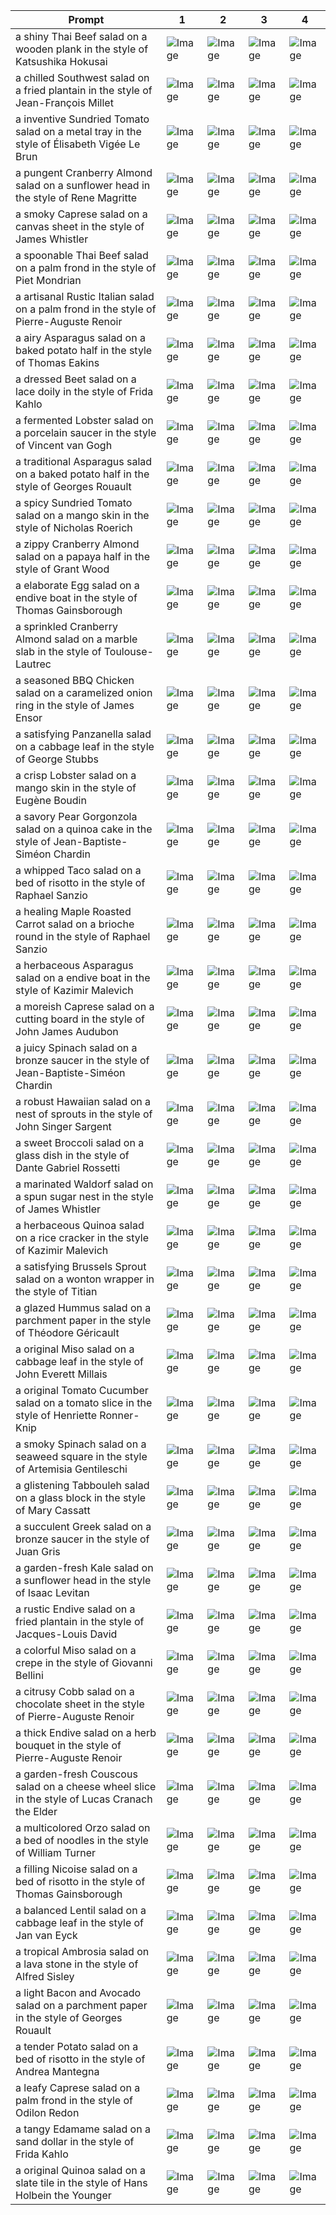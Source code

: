 | Prompt | 1 | 2 | 3 | 4 |
|-|-|-|-|-|
| a shiny Thai Beef salad on a wooden plank in the style of Katsushika Hokusai | ![Image](https://salad-benchmark-public-assets.s3.us-east-2.amazonaws.com/sdxl/6661caf4-cd03-4872-917d-0202adc0878f-0.jpg) | ![Image](https://salad-benchmark-public-assets.s3.us-east-2.amazonaws.com/sdxl/6661caf4-cd03-4872-917d-0202adc0878f-1.jpg) | ![Image](https://salad-benchmark-public-assets.s3.us-east-2.amazonaws.com/sdxl/6661caf4-cd03-4872-917d-0202adc0878f-2.jpg) | ![Image](https://salad-benchmark-public-assets.s3.us-east-2.amazonaws.com/sdxl/6661caf4-cd03-4872-917d-0202adc0878f-3.jpg) |
| a chilled Southwest salad on a fried plantain in the style of Jean-François Millet | ![Image](https://salad-benchmark-public-assets.s3.us-east-2.amazonaws.com/sdxl/48496a2a-8303-4856-a485-e7a4fffca858-0.jpg) | ![Image](https://salad-benchmark-public-assets.s3.us-east-2.amazonaws.com/sdxl/48496a2a-8303-4856-a485-e7a4fffca858-1.jpg) | ![Image](https://salad-benchmark-public-assets.s3.us-east-2.amazonaws.com/sdxl/48496a2a-8303-4856-a485-e7a4fffca858-2.jpg) | ![Image](https://salad-benchmark-public-assets.s3.us-east-2.amazonaws.com/sdxl/48496a2a-8303-4856-a485-e7a4fffca858-3.jpg) |
| a inventive Sundried Tomato salad on a metal tray in the style of Élisabeth Vigée Le Brun | ![Image](https://salad-benchmark-public-assets.s3.us-east-2.amazonaws.com/sdxl/763d819b-1d84-4b47-b0ce-5f79b7428d77-0.jpg) | ![Image](https://salad-benchmark-public-assets.s3.us-east-2.amazonaws.com/sdxl/763d819b-1d84-4b47-b0ce-5f79b7428d77-1.jpg) | ![Image](https://salad-benchmark-public-assets.s3.us-east-2.amazonaws.com/sdxl/763d819b-1d84-4b47-b0ce-5f79b7428d77-2.jpg) | ![Image](https://salad-benchmark-public-assets.s3.us-east-2.amazonaws.com/sdxl/763d819b-1d84-4b47-b0ce-5f79b7428d77-3.jpg) |
| a pungent Cranberry Almond salad on a sunflower head in the style of Rene Magritte | ![Image](https://salad-benchmark-public-assets.s3.us-east-2.amazonaws.com/sdxl/21aa6d1f-b65a-4b24-aa0d-d1fa287c0b5a-0.jpg) | ![Image](https://salad-benchmark-public-assets.s3.us-east-2.amazonaws.com/sdxl/21aa6d1f-b65a-4b24-aa0d-d1fa287c0b5a-1.jpg) | ![Image](https://salad-benchmark-public-assets.s3.us-east-2.amazonaws.com/sdxl/21aa6d1f-b65a-4b24-aa0d-d1fa287c0b5a-2.jpg) | ![Image](https://salad-benchmark-public-assets.s3.us-east-2.amazonaws.com/sdxl/21aa6d1f-b65a-4b24-aa0d-d1fa287c0b5a-3.jpg) |
| a smoky Caprese salad on a canvas sheet in the style of James Whistler | ![Image](https://salad-benchmark-public-assets.s3.us-east-2.amazonaws.com/sdxl/efe201aa-895b-4305-9634-624e6d1c2df1-0.jpg) | ![Image](https://salad-benchmark-public-assets.s3.us-east-2.amazonaws.com/sdxl/efe201aa-895b-4305-9634-624e6d1c2df1-1.jpg) | ![Image](https://salad-benchmark-public-assets.s3.us-east-2.amazonaws.com/sdxl/efe201aa-895b-4305-9634-624e6d1c2df1-2.jpg) | ![Image](https://salad-benchmark-public-assets.s3.us-east-2.amazonaws.com/sdxl/efe201aa-895b-4305-9634-624e6d1c2df1-3.jpg) |
| a spoonable Thai Beef salad on a palm frond in the style of Piet Mondrian | ![Image](https://salad-benchmark-public-assets.s3.us-east-2.amazonaws.com/sdxl/05967734-0728-4711-aabf-5cff21c31e6d-0.jpg) | ![Image](https://salad-benchmark-public-assets.s3.us-east-2.amazonaws.com/sdxl/05967734-0728-4711-aabf-5cff21c31e6d-1.jpg) | ![Image](https://salad-benchmark-public-assets.s3.us-east-2.amazonaws.com/sdxl/05967734-0728-4711-aabf-5cff21c31e6d-2.jpg) | ![Image](https://salad-benchmark-public-assets.s3.us-east-2.amazonaws.com/sdxl/05967734-0728-4711-aabf-5cff21c31e6d-3.jpg) |
| a artisanal Rustic Italian salad on a palm frond in the style of Pierre-Auguste Renoir | ![Image](https://salad-benchmark-public-assets.s3.us-east-2.amazonaws.com/sdxl/85cc6aeb-3295-4762-98bd-8e3329835e2b-0.jpg) | ![Image](https://salad-benchmark-public-assets.s3.us-east-2.amazonaws.com/sdxl/85cc6aeb-3295-4762-98bd-8e3329835e2b-1.jpg) | ![Image](https://salad-benchmark-public-assets.s3.us-east-2.amazonaws.com/sdxl/85cc6aeb-3295-4762-98bd-8e3329835e2b-2.jpg) | ![Image](https://salad-benchmark-public-assets.s3.us-east-2.amazonaws.com/sdxl/85cc6aeb-3295-4762-98bd-8e3329835e2b-3.jpg) |
| a airy Asparagus salad on a baked potato half in the style of Thomas Eakins | ![Image](https://salad-benchmark-public-assets.s3.us-east-2.amazonaws.com/sdxl/a35e7725-f9cd-4962-8b0e-f13b184cedd0-0.jpg) | ![Image](https://salad-benchmark-public-assets.s3.us-east-2.amazonaws.com/sdxl/a35e7725-f9cd-4962-8b0e-f13b184cedd0-1.jpg) | ![Image](https://salad-benchmark-public-assets.s3.us-east-2.amazonaws.com/sdxl/a35e7725-f9cd-4962-8b0e-f13b184cedd0-2.jpg) | ![Image](https://salad-benchmark-public-assets.s3.us-east-2.amazonaws.com/sdxl/a35e7725-f9cd-4962-8b0e-f13b184cedd0-3.jpg) |
| a dressed Beet salad on a lace doily in the style of Frida Kahlo | ![Image](https://salad-benchmark-public-assets.s3.us-east-2.amazonaws.com/sdxl/c4899892-d5e1-4cfd-ac8f-7dc5c9539d12-0.jpg) | ![Image](https://salad-benchmark-public-assets.s3.us-east-2.amazonaws.com/sdxl/c4899892-d5e1-4cfd-ac8f-7dc5c9539d12-1.jpg) | ![Image](https://salad-benchmark-public-assets.s3.us-east-2.amazonaws.com/sdxl/c4899892-d5e1-4cfd-ac8f-7dc5c9539d12-2.jpg) | ![Image](https://salad-benchmark-public-assets.s3.us-east-2.amazonaws.com/sdxl/c4899892-d5e1-4cfd-ac8f-7dc5c9539d12-3.jpg) |
| a fermented Lobster salad on a porcelain saucer in the style of Vincent van Gogh | ![Image](https://salad-benchmark-public-assets.s3.us-east-2.amazonaws.com/sdxl/80beafb0-bf50-44c1-8bc9-2006822fb1a6-0.jpg) | ![Image](https://salad-benchmark-public-assets.s3.us-east-2.amazonaws.com/sdxl/80beafb0-bf50-44c1-8bc9-2006822fb1a6-1.jpg) | ![Image](https://salad-benchmark-public-assets.s3.us-east-2.amazonaws.com/sdxl/80beafb0-bf50-44c1-8bc9-2006822fb1a6-2.jpg) | ![Image](https://salad-benchmark-public-assets.s3.us-east-2.amazonaws.com/sdxl/80beafb0-bf50-44c1-8bc9-2006822fb1a6-3.jpg) |
| a traditional Asparagus salad on a baked potato half in the style of Georges Rouault | ![Image](https://salad-benchmark-public-assets.s3.us-east-2.amazonaws.com/sdxl/638cec9f-8774-4183-86a0-1e45260ba26d-0.jpg) | ![Image](https://salad-benchmark-public-assets.s3.us-east-2.amazonaws.com/sdxl/638cec9f-8774-4183-86a0-1e45260ba26d-1.jpg) | ![Image](https://salad-benchmark-public-assets.s3.us-east-2.amazonaws.com/sdxl/638cec9f-8774-4183-86a0-1e45260ba26d-2.jpg) | ![Image](https://salad-benchmark-public-assets.s3.us-east-2.amazonaws.com/sdxl/638cec9f-8774-4183-86a0-1e45260ba26d-3.jpg) |
| a spicy Sundried Tomato salad on a mango skin in the style of Nicholas Roerich | ![Image](https://salad-benchmark-public-assets.s3.us-east-2.amazonaws.com/sdxl/fd1a190d-07b3-45bb-b0af-5f5d63f56571-0.jpg) | ![Image](https://salad-benchmark-public-assets.s3.us-east-2.amazonaws.com/sdxl/fd1a190d-07b3-45bb-b0af-5f5d63f56571-1.jpg) | ![Image](https://salad-benchmark-public-assets.s3.us-east-2.amazonaws.com/sdxl/fd1a190d-07b3-45bb-b0af-5f5d63f56571-2.jpg) | ![Image](https://salad-benchmark-public-assets.s3.us-east-2.amazonaws.com/sdxl/fd1a190d-07b3-45bb-b0af-5f5d63f56571-3.jpg) |
| a zippy Cranberry Almond salad on a papaya half in the style of Grant Wood | ![Image](https://salad-benchmark-public-assets.s3.us-east-2.amazonaws.com/sdxl/1ad2c8a8-ad42-4ab1-8d43-d557de9a1907-0.jpg) | ![Image](https://salad-benchmark-public-assets.s3.us-east-2.amazonaws.com/sdxl/1ad2c8a8-ad42-4ab1-8d43-d557de9a1907-1.jpg) | ![Image](https://salad-benchmark-public-assets.s3.us-east-2.amazonaws.com/sdxl/1ad2c8a8-ad42-4ab1-8d43-d557de9a1907-2.jpg) | ![Image](https://salad-benchmark-public-assets.s3.us-east-2.amazonaws.com/sdxl/1ad2c8a8-ad42-4ab1-8d43-d557de9a1907-3.jpg) |
| a elaborate Egg salad on a endive boat in the style of Thomas Gainsborough | ![Image](https://salad-benchmark-public-assets.s3.us-east-2.amazonaws.com/sdxl/dfb58af8-7e5d-43d3-a569-9a15918b5bd0-0.jpg) | ![Image](https://salad-benchmark-public-assets.s3.us-east-2.amazonaws.com/sdxl/dfb58af8-7e5d-43d3-a569-9a15918b5bd0-1.jpg) | ![Image](https://salad-benchmark-public-assets.s3.us-east-2.amazonaws.com/sdxl/dfb58af8-7e5d-43d3-a569-9a15918b5bd0-2.jpg) | ![Image](https://salad-benchmark-public-assets.s3.us-east-2.amazonaws.com/sdxl/dfb58af8-7e5d-43d3-a569-9a15918b5bd0-3.jpg) |
| a sprinkled Cranberry Almond salad on a marble slab in the style of Toulouse-Lautrec | ![Image](https://salad-benchmark-public-assets.s3.us-east-2.amazonaws.com/sdxl/2851ecd7-980a-4bf0-ae30-23cf036d931e-0.jpg) | ![Image](https://salad-benchmark-public-assets.s3.us-east-2.amazonaws.com/sdxl/2851ecd7-980a-4bf0-ae30-23cf036d931e-1.jpg) | ![Image](https://salad-benchmark-public-assets.s3.us-east-2.amazonaws.com/sdxl/2851ecd7-980a-4bf0-ae30-23cf036d931e-2.jpg) | ![Image](https://salad-benchmark-public-assets.s3.us-east-2.amazonaws.com/sdxl/2851ecd7-980a-4bf0-ae30-23cf036d931e-3.jpg) |
| a seasoned BBQ Chicken salad on a caramelized onion ring in the style of James Ensor | ![Image](https://salad-benchmark-public-assets.s3.us-east-2.amazonaws.com/sdxl/b2a3a591-0545-40ac-8029-410c3fc0101b-0.jpg) | ![Image](https://salad-benchmark-public-assets.s3.us-east-2.amazonaws.com/sdxl/b2a3a591-0545-40ac-8029-410c3fc0101b-1.jpg) | ![Image](https://salad-benchmark-public-assets.s3.us-east-2.amazonaws.com/sdxl/b2a3a591-0545-40ac-8029-410c3fc0101b-2.jpg) | ![Image](https://salad-benchmark-public-assets.s3.us-east-2.amazonaws.com/sdxl/b2a3a591-0545-40ac-8029-410c3fc0101b-3.jpg) |
| a satisfying Panzanella salad on a cabbage leaf in the style of George Stubbs | ![Image](https://salad-benchmark-public-assets.s3.us-east-2.amazonaws.com/sdxl/beaacc5e-78b6-4e4c-9b14-31b3d01ce21a-0.jpg) | ![Image](https://salad-benchmark-public-assets.s3.us-east-2.amazonaws.com/sdxl/beaacc5e-78b6-4e4c-9b14-31b3d01ce21a-1.jpg) | ![Image](https://salad-benchmark-public-assets.s3.us-east-2.amazonaws.com/sdxl/beaacc5e-78b6-4e4c-9b14-31b3d01ce21a-2.jpg) | ![Image](https://salad-benchmark-public-assets.s3.us-east-2.amazonaws.com/sdxl/beaacc5e-78b6-4e4c-9b14-31b3d01ce21a-3.jpg) |
| a crisp Lobster salad on a mango skin in the style of Eugène Boudin | ![Image](https://salad-benchmark-public-assets.s3.us-east-2.amazonaws.com/sdxl/e9646833-38aa-4727-aa42-ff4da27c81e9-0.jpg) | ![Image](https://salad-benchmark-public-assets.s3.us-east-2.amazonaws.com/sdxl/e9646833-38aa-4727-aa42-ff4da27c81e9-1.jpg) | ![Image](https://salad-benchmark-public-assets.s3.us-east-2.amazonaws.com/sdxl/e9646833-38aa-4727-aa42-ff4da27c81e9-2.jpg) | ![Image](https://salad-benchmark-public-assets.s3.us-east-2.amazonaws.com/sdxl/e9646833-38aa-4727-aa42-ff4da27c81e9-3.jpg) |
| a savory Pear Gorgonzola salad on a quinoa cake in the style of Jean-Baptiste-Siméon Chardin | ![Image](https://salad-benchmark-public-assets.s3.us-east-2.amazonaws.com/sdxl/745ba0be-5c22-4c54-8c38-e9578fafc880-0.jpg) | ![Image](https://salad-benchmark-public-assets.s3.us-east-2.amazonaws.com/sdxl/745ba0be-5c22-4c54-8c38-e9578fafc880-1.jpg) | ![Image](https://salad-benchmark-public-assets.s3.us-east-2.amazonaws.com/sdxl/745ba0be-5c22-4c54-8c38-e9578fafc880-2.jpg) | ![Image](https://salad-benchmark-public-assets.s3.us-east-2.amazonaws.com/sdxl/745ba0be-5c22-4c54-8c38-e9578fafc880-3.jpg) |
| a whipped Taco salad on a bed of risotto in the style of Raphael Sanzio | ![Image](https://salad-benchmark-public-assets.s3.us-east-2.amazonaws.com/sdxl/642ca505-f523-49d2-a951-c7f943688b4a-0.jpg) | ![Image](https://salad-benchmark-public-assets.s3.us-east-2.amazonaws.com/sdxl/642ca505-f523-49d2-a951-c7f943688b4a-1.jpg) | ![Image](https://salad-benchmark-public-assets.s3.us-east-2.amazonaws.com/sdxl/642ca505-f523-49d2-a951-c7f943688b4a-2.jpg) | ![Image](https://salad-benchmark-public-assets.s3.us-east-2.amazonaws.com/sdxl/642ca505-f523-49d2-a951-c7f943688b4a-3.jpg) |
| a healing Maple Roasted Carrot salad on a brioche round in the style of Raphael Sanzio | ![Image](https://salad-benchmark-public-assets.s3.us-east-2.amazonaws.com/sdxl/229b2328-2586-4d14-8166-276d1d560cbd-0.jpg) | ![Image](https://salad-benchmark-public-assets.s3.us-east-2.amazonaws.com/sdxl/229b2328-2586-4d14-8166-276d1d560cbd-1.jpg) | ![Image](https://salad-benchmark-public-assets.s3.us-east-2.amazonaws.com/sdxl/229b2328-2586-4d14-8166-276d1d560cbd-2.jpg) | ![Image](https://salad-benchmark-public-assets.s3.us-east-2.amazonaws.com/sdxl/229b2328-2586-4d14-8166-276d1d560cbd-3.jpg) |
| a herbaceous Asparagus salad on a endive boat in the style of Kazimir Malevich | ![Image](https://salad-benchmark-public-assets.s3.us-east-2.amazonaws.com/sdxl/19277e78-2020-4668-a6a0-0f0dec3e3c08-0.jpg) | ![Image](https://salad-benchmark-public-assets.s3.us-east-2.amazonaws.com/sdxl/19277e78-2020-4668-a6a0-0f0dec3e3c08-1.jpg) | ![Image](https://salad-benchmark-public-assets.s3.us-east-2.amazonaws.com/sdxl/19277e78-2020-4668-a6a0-0f0dec3e3c08-2.jpg) | ![Image](https://salad-benchmark-public-assets.s3.us-east-2.amazonaws.com/sdxl/19277e78-2020-4668-a6a0-0f0dec3e3c08-3.jpg) |
| a moreish Caprese salad on a cutting board in the style of John James Audubon | ![Image](https://salad-benchmark-public-assets.s3.us-east-2.amazonaws.com/sdxl/a096c728-9a2a-442f-841c-d76a97af16e6-0.jpg) | ![Image](https://salad-benchmark-public-assets.s3.us-east-2.amazonaws.com/sdxl/a096c728-9a2a-442f-841c-d76a97af16e6-1.jpg) | ![Image](https://salad-benchmark-public-assets.s3.us-east-2.amazonaws.com/sdxl/a096c728-9a2a-442f-841c-d76a97af16e6-2.jpg) | ![Image](https://salad-benchmark-public-assets.s3.us-east-2.amazonaws.com/sdxl/a096c728-9a2a-442f-841c-d76a97af16e6-3.jpg) |
| a juicy Spinach salad on a bronze saucer in the style of Jean-Baptiste-Siméon Chardin | ![Image](https://salad-benchmark-public-assets.s3.us-east-2.amazonaws.com/sdxl/841ea070-875e-430f-b017-5f20f122ee7d-0.jpg) | ![Image](https://salad-benchmark-public-assets.s3.us-east-2.amazonaws.com/sdxl/841ea070-875e-430f-b017-5f20f122ee7d-1.jpg) | ![Image](https://salad-benchmark-public-assets.s3.us-east-2.amazonaws.com/sdxl/841ea070-875e-430f-b017-5f20f122ee7d-2.jpg) | ![Image](https://salad-benchmark-public-assets.s3.us-east-2.amazonaws.com/sdxl/841ea070-875e-430f-b017-5f20f122ee7d-3.jpg) |
| a robust Hawaiian salad on a nest of sprouts in the style of John Singer Sargent | ![Image](https://salad-benchmark-public-assets.s3.us-east-2.amazonaws.com/sdxl/a8849b2b-e0f6-4139-9bc9-4ca15fa51faa-0.jpg) | ![Image](https://salad-benchmark-public-assets.s3.us-east-2.amazonaws.com/sdxl/a8849b2b-e0f6-4139-9bc9-4ca15fa51faa-1.jpg) | ![Image](https://salad-benchmark-public-assets.s3.us-east-2.amazonaws.com/sdxl/a8849b2b-e0f6-4139-9bc9-4ca15fa51faa-2.jpg) | ![Image](https://salad-benchmark-public-assets.s3.us-east-2.amazonaws.com/sdxl/a8849b2b-e0f6-4139-9bc9-4ca15fa51faa-3.jpg) |
| a sweet Broccoli salad on a glass dish in the style of Dante Gabriel Rossetti | ![Image](https://salad-benchmark-public-assets.s3.us-east-2.amazonaws.com/sdxl/ad3e264d-dde9-4ba3-a715-527f9f05af91-0.jpg) | ![Image](https://salad-benchmark-public-assets.s3.us-east-2.amazonaws.com/sdxl/ad3e264d-dde9-4ba3-a715-527f9f05af91-1.jpg) | ![Image](https://salad-benchmark-public-assets.s3.us-east-2.amazonaws.com/sdxl/ad3e264d-dde9-4ba3-a715-527f9f05af91-2.jpg) | ![Image](https://salad-benchmark-public-assets.s3.us-east-2.amazonaws.com/sdxl/ad3e264d-dde9-4ba3-a715-527f9f05af91-3.jpg) |
| a marinated Waldorf salad on a spun sugar nest in the style of James Whistler | ![Image](https://salad-benchmark-public-assets.s3.us-east-2.amazonaws.com/sdxl/2f77c960-bed6-4bfd-a61a-7464f4579d36-0.jpg) | ![Image](https://salad-benchmark-public-assets.s3.us-east-2.amazonaws.com/sdxl/2f77c960-bed6-4bfd-a61a-7464f4579d36-1.jpg) | ![Image](https://salad-benchmark-public-assets.s3.us-east-2.amazonaws.com/sdxl/2f77c960-bed6-4bfd-a61a-7464f4579d36-2.jpg) | ![Image](https://salad-benchmark-public-assets.s3.us-east-2.amazonaws.com/sdxl/2f77c960-bed6-4bfd-a61a-7464f4579d36-3.jpg) |
| a herbaceous Quinoa salad on a rice cracker in the style of Kazimir Malevich | ![Image](https://salad-benchmark-public-assets.s3.us-east-2.amazonaws.com/sdxl/de5afbf4-f7eb-466d-a8e9-78238fa44d7a-0.jpg) | ![Image](https://salad-benchmark-public-assets.s3.us-east-2.amazonaws.com/sdxl/de5afbf4-f7eb-466d-a8e9-78238fa44d7a-1.jpg) | ![Image](https://salad-benchmark-public-assets.s3.us-east-2.amazonaws.com/sdxl/de5afbf4-f7eb-466d-a8e9-78238fa44d7a-2.jpg) | ![Image](https://salad-benchmark-public-assets.s3.us-east-2.amazonaws.com/sdxl/de5afbf4-f7eb-466d-a8e9-78238fa44d7a-3.jpg) |
| a satisfying Brussels Sprout salad on a wonton wrapper in the style of Titian | ![Image](https://salad-benchmark-public-assets.s3.us-east-2.amazonaws.com/sdxl/c4ca3585-55e4-4cde-a1fc-044ecd399e2b-0.jpg) | ![Image](https://salad-benchmark-public-assets.s3.us-east-2.amazonaws.com/sdxl/c4ca3585-55e4-4cde-a1fc-044ecd399e2b-1.jpg) | ![Image](https://salad-benchmark-public-assets.s3.us-east-2.amazonaws.com/sdxl/c4ca3585-55e4-4cde-a1fc-044ecd399e2b-2.jpg) | ![Image](https://salad-benchmark-public-assets.s3.us-east-2.amazonaws.com/sdxl/c4ca3585-55e4-4cde-a1fc-044ecd399e2b-3.jpg) |
| a glazed Hummus salad on a parchment paper in the style of Théodore Géricault | ![Image](https://salad-benchmark-public-assets.s3.us-east-2.amazonaws.com/sdxl/b5be58b7-5359-4176-b2cf-d49604b49059-0.jpg) | ![Image](https://salad-benchmark-public-assets.s3.us-east-2.amazonaws.com/sdxl/b5be58b7-5359-4176-b2cf-d49604b49059-1.jpg) | ![Image](https://salad-benchmark-public-assets.s3.us-east-2.amazonaws.com/sdxl/b5be58b7-5359-4176-b2cf-d49604b49059-2.jpg) | ![Image](https://salad-benchmark-public-assets.s3.us-east-2.amazonaws.com/sdxl/b5be58b7-5359-4176-b2cf-d49604b49059-3.jpg) |
| a original Miso salad on a cabbage leaf in the style of John Everett Millais | ![Image](https://salad-benchmark-public-assets.s3.us-east-2.amazonaws.com/sdxl/75af7e5b-ef4d-43b1-8259-45abff09eb92-0.jpg) | ![Image](https://salad-benchmark-public-assets.s3.us-east-2.amazonaws.com/sdxl/75af7e5b-ef4d-43b1-8259-45abff09eb92-1.jpg) | ![Image](https://salad-benchmark-public-assets.s3.us-east-2.amazonaws.com/sdxl/75af7e5b-ef4d-43b1-8259-45abff09eb92-2.jpg) | ![Image](https://salad-benchmark-public-assets.s3.us-east-2.amazonaws.com/sdxl/75af7e5b-ef4d-43b1-8259-45abff09eb92-3.jpg) |
| a original Tomato Cucumber salad on a tomato slice in the style of Henriette Ronner-Knip | ![Image](https://salad-benchmark-public-assets.s3.us-east-2.amazonaws.com/sdxl/29f02ab7-420d-4f33-b4cf-96c9d1186cdb-0.jpg) | ![Image](https://salad-benchmark-public-assets.s3.us-east-2.amazonaws.com/sdxl/29f02ab7-420d-4f33-b4cf-96c9d1186cdb-1.jpg) | ![Image](https://salad-benchmark-public-assets.s3.us-east-2.amazonaws.com/sdxl/29f02ab7-420d-4f33-b4cf-96c9d1186cdb-2.jpg) | ![Image](https://salad-benchmark-public-assets.s3.us-east-2.amazonaws.com/sdxl/29f02ab7-420d-4f33-b4cf-96c9d1186cdb-3.jpg) |
| a smoky Spinach salad on a seaweed square in the style of Artemisia Gentileschi | ![Image](https://salad-benchmark-public-assets.s3.us-east-2.amazonaws.com/sdxl/12c9d4a3-07d8-4a56-8d2e-72a080228446-0.jpg) | ![Image](https://salad-benchmark-public-assets.s3.us-east-2.amazonaws.com/sdxl/12c9d4a3-07d8-4a56-8d2e-72a080228446-1.jpg) | ![Image](https://salad-benchmark-public-assets.s3.us-east-2.amazonaws.com/sdxl/12c9d4a3-07d8-4a56-8d2e-72a080228446-2.jpg) | ![Image](https://salad-benchmark-public-assets.s3.us-east-2.amazonaws.com/sdxl/12c9d4a3-07d8-4a56-8d2e-72a080228446-3.jpg) |
| a glistening Tabbouleh salad on a glass block in the style of Mary Cassatt | ![Image](https://salad-benchmark-public-assets.s3.us-east-2.amazonaws.com/sdxl/2ec37f36-a1c0-454a-b929-530d4962b134-0.jpg) | ![Image](https://salad-benchmark-public-assets.s3.us-east-2.amazonaws.com/sdxl/2ec37f36-a1c0-454a-b929-530d4962b134-1.jpg) | ![Image](https://salad-benchmark-public-assets.s3.us-east-2.amazonaws.com/sdxl/2ec37f36-a1c0-454a-b929-530d4962b134-2.jpg) | ![Image](https://salad-benchmark-public-assets.s3.us-east-2.amazonaws.com/sdxl/2ec37f36-a1c0-454a-b929-530d4962b134-3.jpg) |
| a succulent Greek salad on a bronze saucer in the style of Juan Gris | ![Image](https://salad-benchmark-public-assets.s3.us-east-2.amazonaws.com/sdxl/7c9bb7aa-63ee-4021-83ec-068b3f5782e3-0.jpg) | ![Image](https://salad-benchmark-public-assets.s3.us-east-2.amazonaws.com/sdxl/7c9bb7aa-63ee-4021-83ec-068b3f5782e3-1.jpg) | ![Image](https://salad-benchmark-public-assets.s3.us-east-2.amazonaws.com/sdxl/7c9bb7aa-63ee-4021-83ec-068b3f5782e3-2.jpg) | ![Image](https://salad-benchmark-public-assets.s3.us-east-2.amazonaws.com/sdxl/7c9bb7aa-63ee-4021-83ec-068b3f5782e3-3.jpg) |
| a garden-fresh Kale salad on a sunflower head in the style of Isaac Levitan | ![Image](https://salad-benchmark-public-assets.s3.us-east-2.amazonaws.com/sdxl/0072dfb1-56f7-4b79-af76-c772efdc5f98-0.jpg) | ![Image](https://salad-benchmark-public-assets.s3.us-east-2.amazonaws.com/sdxl/0072dfb1-56f7-4b79-af76-c772efdc5f98-1.jpg) | ![Image](https://salad-benchmark-public-assets.s3.us-east-2.amazonaws.com/sdxl/0072dfb1-56f7-4b79-af76-c772efdc5f98-2.jpg) | ![Image](https://salad-benchmark-public-assets.s3.us-east-2.amazonaws.com/sdxl/0072dfb1-56f7-4b79-af76-c772efdc5f98-3.jpg) |
| a rustic Endive salad on a fried plantain in the style of Jacques-Louis David | ![Image](https://salad-benchmark-public-assets.s3.us-east-2.amazonaws.com/sdxl/9b64459c-2835-44dc-8853-ad39521671d8-0.jpg) | ![Image](https://salad-benchmark-public-assets.s3.us-east-2.amazonaws.com/sdxl/9b64459c-2835-44dc-8853-ad39521671d8-1.jpg) | ![Image](https://salad-benchmark-public-assets.s3.us-east-2.amazonaws.com/sdxl/9b64459c-2835-44dc-8853-ad39521671d8-2.jpg) | ![Image](https://salad-benchmark-public-assets.s3.us-east-2.amazonaws.com/sdxl/9b64459c-2835-44dc-8853-ad39521671d8-3.jpg) |
| a colorful Miso salad on a crepe in the style of Giovanni Bellini | ![Image](https://salad-benchmark-public-assets.s3.us-east-2.amazonaws.com/sdxl/92cd1da7-5911-4b38-8596-fe5e96b5e41b-0.jpg) | ![Image](https://salad-benchmark-public-assets.s3.us-east-2.amazonaws.com/sdxl/92cd1da7-5911-4b38-8596-fe5e96b5e41b-1.jpg) | ![Image](https://salad-benchmark-public-assets.s3.us-east-2.amazonaws.com/sdxl/92cd1da7-5911-4b38-8596-fe5e96b5e41b-2.jpg) | ![Image](https://salad-benchmark-public-assets.s3.us-east-2.amazonaws.com/sdxl/92cd1da7-5911-4b38-8596-fe5e96b5e41b-3.jpg) |
| a citrusy Cobb salad on a chocolate sheet in the style of Pierre-Auguste Renoir | ![Image](https://salad-benchmark-public-assets.s3.us-east-2.amazonaws.com/sdxl/2f12d278-ec16-4833-9f57-db541104a0c0-0.jpg) | ![Image](https://salad-benchmark-public-assets.s3.us-east-2.amazonaws.com/sdxl/2f12d278-ec16-4833-9f57-db541104a0c0-1.jpg) | ![Image](https://salad-benchmark-public-assets.s3.us-east-2.amazonaws.com/sdxl/2f12d278-ec16-4833-9f57-db541104a0c0-2.jpg) | ![Image](https://salad-benchmark-public-assets.s3.us-east-2.amazonaws.com/sdxl/2f12d278-ec16-4833-9f57-db541104a0c0-3.jpg) |
| a thick Endive salad on a herb bouquet in the style of Pierre-Auguste Renoir | ![Image](https://salad-benchmark-public-assets.s3.us-east-2.amazonaws.com/sdxl/d393cb23-c9d6-4c56-9d02-b0468c37cb83-0.jpg) | ![Image](https://salad-benchmark-public-assets.s3.us-east-2.amazonaws.com/sdxl/d393cb23-c9d6-4c56-9d02-b0468c37cb83-1.jpg) | ![Image](https://salad-benchmark-public-assets.s3.us-east-2.amazonaws.com/sdxl/d393cb23-c9d6-4c56-9d02-b0468c37cb83-2.jpg) | ![Image](https://salad-benchmark-public-assets.s3.us-east-2.amazonaws.com/sdxl/d393cb23-c9d6-4c56-9d02-b0468c37cb83-3.jpg) |
| a garden-fresh Couscous salad on a cheese wheel slice in the style of Lucas Cranach the Elder | ![Image](https://salad-benchmark-public-assets.s3.us-east-2.amazonaws.com/sdxl/3320efa4-7a52-4729-867c-397a7db1e392-0.jpg) | ![Image](https://salad-benchmark-public-assets.s3.us-east-2.amazonaws.com/sdxl/3320efa4-7a52-4729-867c-397a7db1e392-1.jpg) | ![Image](https://salad-benchmark-public-assets.s3.us-east-2.amazonaws.com/sdxl/3320efa4-7a52-4729-867c-397a7db1e392-2.jpg) | ![Image](https://salad-benchmark-public-assets.s3.us-east-2.amazonaws.com/sdxl/3320efa4-7a52-4729-867c-397a7db1e392-3.jpg) |
| a multicolored Orzo salad on a bed of noodles in the style of William Turner | ![Image](https://salad-benchmark-public-assets.s3.us-east-2.amazonaws.com/sdxl/d0dce752-e07c-4774-9fa6-a9211f4240af-0.jpg) | ![Image](https://salad-benchmark-public-assets.s3.us-east-2.amazonaws.com/sdxl/d0dce752-e07c-4774-9fa6-a9211f4240af-1.jpg) | ![Image](https://salad-benchmark-public-assets.s3.us-east-2.amazonaws.com/sdxl/d0dce752-e07c-4774-9fa6-a9211f4240af-2.jpg) | ![Image](https://salad-benchmark-public-assets.s3.us-east-2.amazonaws.com/sdxl/d0dce752-e07c-4774-9fa6-a9211f4240af-3.jpg) |
| a filling Nicoise salad on a bed of risotto in the style of Thomas Gainsborough | ![Image](https://salad-benchmark-public-assets.s3.us-east-2.amazonaws.com/sdxl/aec7e9cd-2d24-40ee-a807-6090be505bfa-0.jpg) | ![Image](https://salad-benchmark-public-assets.s3.us-east-2.amazonaws.com/sdxl/aec7e9cd-2d24-40ee-a807-6090be505bfa-1.jpg) | ![Image](https://salad-benchmark-public-assets.s3.us-east-2.amazonaws.com/sdxl/aec7e9cd-2d24-40ee-a807-6090be505bfa-2.jpg) | ![Image](https://salad-benchmark-public-assets.s3.us-east-2.amazonaws.com/sdxl/aec7e9cd-2d24-40ee-a807-6090be505bfa-3.jpg) |
| a balanced Lentil salad on a cabbage leaf in the style of Jan van Eyck | ![Image](https://salad-benchmark-public-assets.s3.us-east-2.amazonaws.com/sdxl/707add58-a279-4572-af3c-ae6e4eafb7f6-0.jpg) | ![Image](https://salad-benchmark-public-assets.s3.us-east-2.amazonaws.com/sdxl/707add58-a279-4572-af3c-ae6e4eafb7f6-1.jpg) | ![Image](https://salad-benchmark-public-assets.s3.us-east-2.amazonaws.com/sdxl/707add58-a279-4572-af3c-ae6e4eafb7f6-2.jpg) | ![Image](https://salad-benchmark-public-assets.s3.us-east-2.amazonaws.com/sdxl/707add58-a279-4572-af3c-ae6e4eafb7f6-3.jpg) |
| a tropical Ambrosia salad on a lava stone in the style of Alfred Sisley | ![Image](https://salad-benchmark-public-assets.s3.us-east-2.amazonaws.com/sdxl/b476194a-9ddd-43f7-ba2a-eb23a765491b-0.jpg) | ![Image](https://salad-benchmark-public-assets.s3.us-east-2.amazonaws.com/sdxl/b476194a-9ddd-43f7-ba2a-eb23a765491b-1.jpg) | ![Image](https://salad-benchmark-public-assets.s3.us-east-2.amazonaws.com/sdxl/b476194a-9ddd-43f7-ba2a-eb23a765491b-2.jpg) | ![Image](https://salad-benchmark-public-assets.s3.us-east-2.amazonaws.com/sdxl/b476194a-9ddd-43f7-ba2a-eb23a765491b-3.jpg) |
| a light Bacon and Avocado salad on a parchment paper in the style of Georges Rouault | ![Image](https://salad-benchmark-public-assets.s3.us-east-2.amazonaws.com/sdxl/a413cc3c-a9c0-4a14-82ca-a2b3c9b33b1c-0.jpg) | ![Image](https://salad-benchmark-public-assets.s3.us-east-2.amazonaws.com/sdxl/a413cc3c-a9c0-4a14-82ca-a2b3c9b33b1c-1.jpg) | ![Image](https://salad-benchmark-public-assets.s3.us-east-2.amazonaws.com/sdxl/a413cc3c-a9c0-4a14-82ca-a2b3c9b33b1c-2.jpg) | ![Image](https://salad-benchmark-public-assets.s3.us-east-2.amazonaws.com/sdxl/a413cc3c-a9c0-4a14-82ca-a2b3c9b33b1c-3.jpg) |
| a tender Potato salad on a bed of risotto in the style of Andrea Mantegna | ![Image](https://salad-benchmark-public-assets.s3.us-east-2.amazonaws.com/sdxl/0b1691ff-f960-4f4c-bdb5-e9aa22820abd-0.jpg) | ![Image](https://salad-benchmark-public-assets.s3.us-east-2.amazonaws.com/sdxl/0b1691ff-f960-4f4c-bdb5-e9aa22820abd-1.jpg) | ![Image](https://salad-benchmark-public-assets.s3.us-east-2.amazonaws.com/sdxl/0b1691ff-f960-4f4c-bdb5-e9aa22820abd-2.jpg) | ![Image](https://salad-benchmark-public-assets.s3.us-east-2.amazonaws.com/sdxl/0b1691ff-f960-4f4c-bdb5-e9aa22820abd-3.jpg) |
| a leafy Caprese salad on a palm frond in the style of Odilon Redon | ![Image](https://salad-benchmark-public-assets.s3.us-east-2.amazonaws.com/sdxl/eb46e183-42d1-4ec5-aaa9-94641dd2d382-0.jpg) | ![Image](https://salad-benchmark-public-assets.s3.us-east-2.amazonaws.com/sdxl/eb46e183-42d1-4ec5-aaa9-94641dd2d382-1.jpg) | ![Image](https://salad-benchmark-public-assets.s3.us-east-2.amazonaws.com/sdxl/eb46e183-42d1-4ec5-aaa9-94641dd2d382-2.jpg) | ![Image](https://salad-benchmark-public-assets.s3.us-east-2.amazonaws.com/sdxl/eb46e183-42d1-4ec5-aaa9-94641dd2d382-3.jpg) |
| a tangy Edamame salad on a sand dollar in the style of Frida Kahlo | ![Image](https://salad-benchmark-public-assets.s3.us-east-2.amazonaws.com/sdxl/77bc142c-621c-4639-aeb2-6e0955b84da2-0.jpg) | ![Image](https://salad-benchmark-public-assets.s3.us-east-2.amazonaws.com/sdxl/77bc142c-621c-4639-aeb2-6e0955b84da2-1.jpg) | ![Image](https://salad-benchmark-public-assets.s3.us-east-2.amazonaws.com/sdxl/77bc142c-621c-4639-aeb2-6e0955b84da2-2.jpg) | ![Image](https://salad-benchmark-public-assets.s3.us-east-2.amazonaws.com/sdxl/77bc142c-621c-4639-aeb2-6e0955b84da2-3.jpg) |
| a original Quinoa salad on a slate tile in the style of Hans Holbein the Younger | ![Image](https://salad-benchmark-public-assets.s3.us-east-2.amazonaws.com/sdxl/2077e2da-6997-4005-af7d-48ba7342e0da-0.jpg) | ![Image](https://salad-benchmark-public-assets.s3.us-east-2.amazonaws.com/sdxl/2077e2da-6997-4005-af7d-48ba7342e0da-1.jpg) | ![Image](https://salad-benchmark-public-assets.s3.us-east-2.amazonaws.com/sdxl/2077e2da-6997-4005-af7d-48ba7342e0da-2.jpg) | ![Image](https://salad-benchmark-public-assets.s3.us-east-2.amazonaws.com/sdxl/2077e2da-6997-4005-af7d-48ba7342e0da-3.jpg) |
